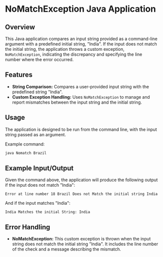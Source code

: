 # NoMatchException Java Application

## Overview
This Java application compares an input string provided as a command-line argument with a predefined initial string, "India". If the input does not match the initial string, the application throws a custom exception, `NoMatchException`, indicating the discrepancy and specifying the line number where the error occurred.

## Features
- **String Comparison:** Compares a user-provided input string with the predefined string "India".
- **Custom Exception Handling:** Uses `NoMatchException` to manage and report mismatches between the input string and the initial string.

## Usage
The application is designed to be run from the command line, with the input string passed as an argument.

Example command:
```bash
java Nomatch Brazil
```

## Example Input/Output
Given the command above, the application will produce the following output if the input does not match "India":
```
Error at line number 18 Brazil Does not Match the initial string India
```
And if the input matches "India":
```
India Matches the initial String: India
```

## Error Handling
- **NoMatchException:** This custom exception is thrown when the input string does not match the initial string "India". It includes the line number of the check and a message describing the mismatch.


